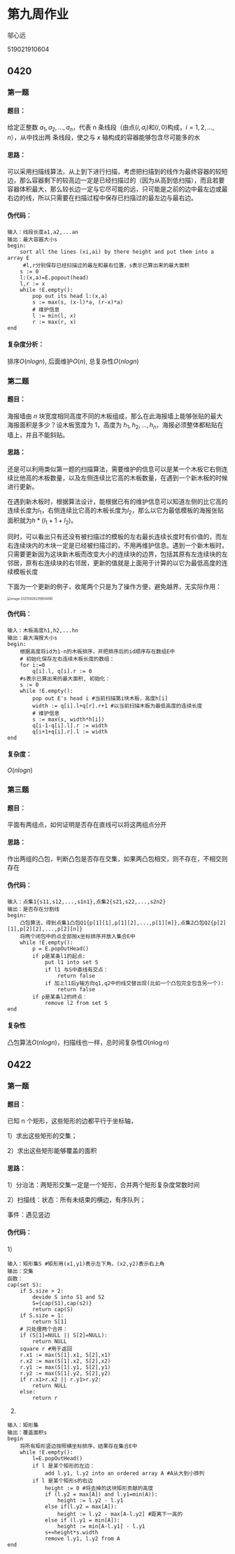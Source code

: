 # 第九周作业

邬心远

519021910604

## 0420

### 第一题

#### 题目：

给定正整数 $a_1, a_2, ..., a_n$，代表 n 条线段（由点$(i,a_i)$和$(i,0)$构成，$i=1,2,…,n$），从中找出两
条线段，使之与 $x$ 轴构成的容器能够包含尽可能多的水  

#### 思路：

可以采用扫描线算法，从上到下进行扫描，考虑把扫描到的线作为最终容器的较短边，那么容器剩下的较高边一定是已经扫描过的（因为从高到低扫描），而且若要容器体积最大，那么较长边一定与它尽可能的远，只可能是之前的边中最左边或最右边的线，所以只需要在扫描过程中保存已扫描过的最左边与最右边。

#### 伪代码：

```
输入：线段长度a1,a2,...an
输出：最大容器大小s
begin:
	sort all the lines (xi,ai) by there height and put them into a array E
	 #l,r分别保存已经扫描过的最左和最右位置，s表示已算出来的最大面积
	s := 0
	l:(x,a)=E.popout(head)
	l,r := x
	while !E.empty():
		pop out its head l:(x,a)
		s := max(s, (x-l)*a, (r-x)*a)
		# 维护信息
		l := min(l, x)
		r := max(r, x)
end
```

#### 复杂度分析：

排序$O(nlogn)$, 后面维护$O(n)$, 总复杂性$O(nlogn)$

### 第二题

#### 题目：

海报墙由 $n$ 块宽度相同高度不同的木板组成，那么在此海报墙上能够张贴的最大海报面积是多少？设木板宽度为 1，高度为 $h_1,h_2,…,h_n$，海报必须整体都粘贴在墙上，并且不能斜贴。  

#### 思路：

还是可以利用类似第一题的扫描算法，需要维护的信息可以是某一个木板它右侧连续比他高的木板数量，以及左侧连续比它高的木板数量，在遇到一个新木板的时候进行更新。

在遇到新木板时，根据算法设计，能根据已有的维护信息可以知道左侧的比它高的连续长度为$l_1$，右侧连续比它高的木板长度为$l_2$，那么以它为最低模板的海报张贴面积就为$h*(l_1+1+l_2)$。

同时，可以看出只有还没有被扫描过的模板的左右最长连续长度时有价值的，而左右连续块内的木块一定是已经被扫描过的，不用再维护信息。遇到一个新木板时，只需要更新因为这块新木板而改变大小的连续块的边界，包括其原有左连续块的左邻居，原有右连续块的右邻居，更新的值就是上面用于计算的以它为最低高度的连续模板长度

下面为一个更新的例子，收尾两个只是为了操作方便，避免越界，无实际作用：

<img src="C:\Users\wxy\AppData\Roaming\Typora\typora-user-images\image-20210426235604490.png" alt="image-20210426235604490" style="zoom: 50%;" />

#### 伪代码：

```
输入：木板高度h1,h2,...hn
输出：最大海报大小s
begin:
	根据高度将id为1-n的木板排序，并把排序后的id顺序存在数组E中
	# 初始化保存左右连续木板长度的数组：
	for i:=0
		q[i].l, q[i].r := 0
	#s表示已算出来的最大面积, 初始化：
	s := 0
	while !E.empty():
		pop out E's head i #当前扫描第i块木板，高度h[i]
		width := q[i].l+q[r].r+1 #以当前扫描木板为最低高度的连续长度
		# 维护信息
		s := max(s, width*h[i])
		q[i-1-q[i].l].r := width
		q[i+1+q[i].r].l := width
end
```

#### 复杂度：

$O(nlogn)$

### 第三题

#### 题目：

平面有两组点，如何证明是否存在直线可以将这两组点分开  

#### 思路：

作出两组的凸包，判断凸包是否存在交集，如果两凸包相交，则不存在，不相交则存在

#### 伪代码：

```
输入：点集1{s11,s12,...,s1n1},点集2{s21,s22,...,s2n2}
输出：是否存在分割线
begin:
	凸包算法，得到点集1凸包Q1{p[1][1],p[1][2],...,p[1][m]},点集2凸包Q2{p[2][1],p[2][2],...,p[2][n]}
	将两个闭包中的点全部按x坐标排序并放入集合E中
	while !E.empty():
		p = E.popOutHead()
		if p是某条l1的起点:
			put l1 into set S
			if l1 与S中直线有交点：
				return false
			if 加上l1后y轴方向q1,q2中的线交替出现(比如一个凸包完全包含另一个):
				return false
		if p是某条l2的终点：
			remove l2 from set S
end
```

#### 复杂性

凸包算法$O(nlogn)$，扫描线也一样，总时间复杂性$O(n\log n)$

## 0422

### 第一题

#### 题目：

已知 n 个矩形，这些矩形的边都平行于坐标轴，

1）求出这些矩形的交集；

2）求出这些矩形能够覆盖的面积  

#### 思路：

1）分治法：两矩形交集一定是一个矩形，合并两个矩形复杂度常数时间

2）扫描线：状态：所有未结束的横边，有序队列；

事件：遇见竖边

#### 伪代码：

1）

```
输入：矩形集S #矩形用(x1,y1)表示左下角，(x2,y2)表示右上角
输出：交集
函数：
cap(set S):
	if S.size > 2:
		devide S into S1 and S2
		S={cap(S1),cap(s2)}
		return cap(S)
	if S.size = 1:
		return S[1]
	# 只处理两个合并：
	if (S[1]=NULL || S[2]=NULL):
		return NULL
	square r #用于返回
	r.x1 := max(S[1].x1, S[2],x1)
	r.x2 := max(S[1].x2, S[2],x2)
	r.y1 := max(S[1].y1, S[2],y1)
	r.y2 := max(S[1].y2, S[2],y2)
	if r.x1>r.x2 || r.y1>r.y2:
		return NULL
	else:
		return r
```

2)

```
输入：矩形集
输出：覆盖面积s
begin
	将所有矩形竖边按照横坐标排序，结果存在集合E中
	while !E.empty():
		l=E.popOutHead()
		if l 是某个矩形的左边：
			add l.y1, l.y2 into an ordered array A #A从大到小排列
		if l 是某个矩形s的右边
			height := 0 #将去掉的这块矩形贡献的高度
			if (l.y2 = max[A]) and l.y1=min(A)):
				height := l.y2 - l.y1
			else if(l.y2 = max[A]):
				height := l.y2 - max[A-l.y2] #距离下一高的
			else if (l.y1 = min[A]):
				height := min[A-l.y1] - l.y1
			s+=height*s.width
			remove l.y1, l.y2 from A
end
```


